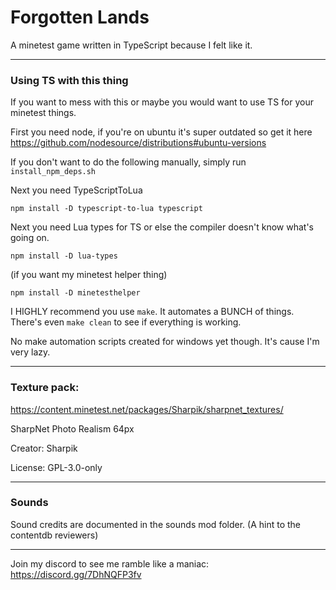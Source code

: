 # Forgotten Lands
 A minetest game written in TypeScript because I felt like it.

---

### Using TS with this thing

If you want to mess with this or maybe you would want to use TS for your minetest things.
 
First you need node, if you're on ubuntu it's super outdated so get it here https://github.com/nodesource/distributions#ubuntu-versions

If you don't want to do the following manually, simply run ``install_npm_deps.sh``

Next you need TypeScriptToLua
```
npm install -D typescript-to-lua typescript
```

Next you need Lua types for TS or else the compiler doesn't know what's going on.
```
npm install -D lua-types
```

(if you want my minetest helper thing)
```
npm install -D minetesthelper 
```

I HIGHLY recommend you use ``make``. It automates a BUNCH of things. There's even ``make clean`` to see if everything is working.

No make automation scripts created for windows yet though. It's cause I'm very lazy.

---

### Texture pack:

https://content.minetest.net/packages/Sharpik/sharpnet_textures/

SharpNet Photo Realism 64px

Creator: Sharpik

License: GPL-3.0-only

---

### Sounds

Sound credits are documented in the sounds mod folder. (A hint to the contentdb reviewers)

---

Join my discord to see me ramble like a maniac:
https://discord.gg/7DhNQFP3fv